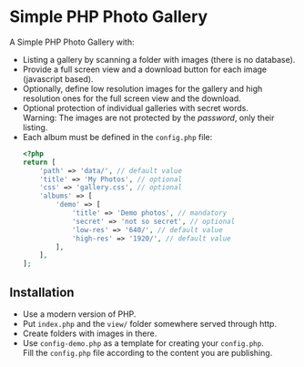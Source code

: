 # Simple PHP Photo Gallery

A Simple PHP Photo Gallery with:

- Listing a gallery by scanning a folder with images (there is no database).
- Provide a full screen view and a download button for each image (javascript based).
- Optionally, define low resolution images for the gallery and high resolution ones for the full screen view and the download.
- Optional protection of individual galleries with secret words.  
  Warning: The images are not protected by the _password_, only their listing.
- Each album must be defined in the `config.php` file:  
  ```php
  <?php
  return [
      'path' => 'data/', // default value
      'title' => 'My Photos', // optional
      'css' => 'gallery.css', // optional
      'albums' => [
          'demo' => [
              'title' => 'Demo photos', // mandatory
              'secret' => 'not so secret', // optional
              'low-res' => '640/', // default value
              'high-res' => '1920/', // default value
          ],
      ],
  ];
  ```

## Installation

- Use a modern version of PHP.
- Put `index.php` and the `view/` folder somewhere served through http.
- Create folders with images in there.
- Use `config-demo.php` as a template for creating your `config.php`.  
  Fill the `config.php` file according to the content you are publishing.
